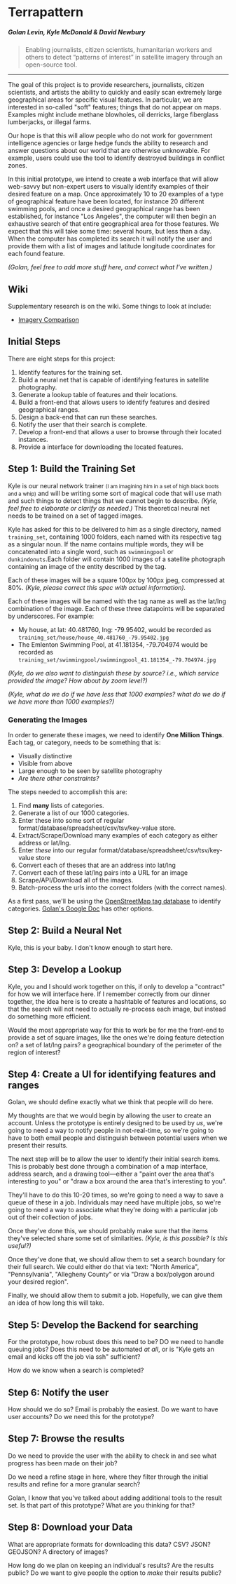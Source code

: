 # Terrapattern
##### Golan Levin, Kyle McDonald & David Newbury

> Enabling journalists, citizen scientists, humanitarian workers and others to detect “patterns of interest” in satellite imagery through an open-source tool. 

---

The goal of this project is to provide researchers, journalists, citizen scientists, and artists the ability to quickly and easily scan extremely large geographical areas for specific visual features. In particular, we are interested in so-called "soft" features; things that do not appear on maps.  Examples might include methane blowholes, oil derricks, large fiberglass lumberjacks, or illegal farms. 

Our hope is that this will allow people who do not work for government intelligence agencies or large hedge funds the ability to research and answer questions about our world that are otherwise unknowable. For example, users could use the tool to identify destroyed buildings in conflict zones.

In this initial prototype, we intend to create a web interface that will allow web-savvy but non-expert users to visually identify examples of their desired feature on a map.  Once approximately 10 to 20 examples of a type of geographical feature have been located, for instance 20 different swimming pools, and once a desired geographical range has been established, for instance "Los Angeles", the computer will then begin an exhaustive search of that entire geographical area for those features.  We expect that this will take some time: several hours, but less than a day. When the computer has completed its search it will notify the user and provide them with a list of images and latitude longitude coordinates for each found feature.

*(Golan, feel free to add more stuff here, and correct what I've written.)*

## Wiki

Supplementary research is on the wiki.  Some things to look at include:

* [Imagery Comparison](https://github.com/workergnome/terrapattern/wiki/Satellite-Imagery-Information)

## Initial Steps

There are eight steps for this project: 

1. Identify features for the training set.
2. Build a neural net that is capable of identifying features in satellite photography.
3. Generate a lookup table of features and their locations.
4. Build a front-end that allows users to identify features and desired geographical ranges.
5. Design a back-end that can run these searches.
6. Notify the user that their search is complete.
7. Develop a front-end that allows a user to browse through their located instances.
8. Provide a interface for downloading the located features.

## Step 1:  Build the Training Set

Kyle is our neural network trainer <small>(I am imagining him in a set of high black boots and a whip)</small> and will be writing some sort of magical code that will use math and such things to detect things that we cannot begin to describe.  *(Kyle, feel free to elaborate or clarify as needed.)*  This theoretical neural net needs to be trained on a set of tagged images.

Kyle has asked for this to be delivered to him as a single directory, named `training_set`, containing 1000 folders, each named with its respective tag as a singular noun.  If the name contains multiple words, they will be concatenated into a single word, such as `swimmingpool` or `dunkindonuts`.Each folder will contain 1000 images of a satellite photograph containing an image of the entity described by the tag.

Each of these images will be a square 100px by 100px jpeg, compressed at 80%.  *(Kyle, please correct this spec with actual information).*

Each of these images will be named with the tag name as well as the lat/lng combination of the image.  Each of these three datapoints will be separated by underscores. For example:  

* My house, at lat: 40.481760, lng: -79.95402, would be recorded as `training_set/house/house_40.481760_-79.95402.jpg`
* The Emlenton Swimming Pool, at 41.181354, -79.704974 would be recorded as `training_set/swimmingpool/swimmingpool_41.181354_-79.704974.jpg`

*(Kyle, do we also want to distinguish these by source?  i.e., which service provided the image?  How about by zoom level?)*

*(Kyle, what do we do if we have less that 1000 examples?  what do we do if we have more than 1000 examples?)*

### Generating the Images

In order to generate these images, we need to identify **One Million Things**.  Each tag, or category, needs to be something that is:

* Visually distinctive
* Visible from above
* Large enough to be seen by satellite photography
* *Are there other constraints?*

The steps needed to accomplish this are:

1. Find **many** lists of categories.
2. Generate a list of our 1000 categories.
3. Enter these into some sort of regular format/database/spreadsheet/csv/tsv/key-value store.
4. Extract/Scrape/Download many examples of each category as either address or lat/lng.
5. Enter *these* into our  regular format/database/spreadsheet/csv/tsv/key-value store
6. Convert each of theses that are an address into lat/lng
7. Convert each of these lat/lng pairs into a URL for an image
8. Scrape/API/Download all of the images.
9. Batch-process the urls into the correct folders (with the correct names).

As a first pass, we'll be using the [OpenStreetMap tag database](http://taginfo.openstreetmap.org) to identify categories. [Golan's Google Doc](https://docs.google.com/document/d/1irIj0IAYqNLGLORUGB1ho1vDrHj66zPUjlsG21C_Q9Q/edit?ts=5649f797) has other options.

## Step 2: Build a Neural Net

Kyle, this is your baby.  I don't know enough to start here.

## Step 3: Develop a Lookup

Kyle, you and I should work together on this, if only to develop a "contract" for how we will interface here.  If I remember correctly from our dinner together, the idea here is to create a hashtable of features and locations, so that the search will not need to actually re-process each image, but instead do something more efficient.  

Would the most appropriate way for this to work be for me the front-end to provide a set of square images, like the ones we're doing feature detection on?  a set of lat/lng pairs?  a geographical boundary of the perimeter of the region of interest? 

## Step 4: Create a UI for identifying features and ranges

Golan, we should define exactly what we think that people will do here.

My thoughts are that we would begin by allowing the user to create an account.  Unless the prototype is entirely designed to be used by *us*, we're going to need a way to notify people in not-real-time, so we're going to have to both email people and distinguish between potential users when we present their results.  

The next step will be to allow the user to identify their initial search items.  This is probably best done through a combination of a map interface, address search, and a drawing tool—either a "paint over the area that's interesting to you" or "draw a box around the area that's interesting to you".

They'll have to do this 10-20 times, so we're going to need a way to save a queue of these in a job.  Individuals may need have multiple jobs, so we're going to need a way to associate what they're doing with a particular job out of their collection of jobs.  

Once they've done this, we should probably make sure that the items they've selected share some set of similarities.  *(Kyle, is this possible?  Is this useful?)*  

Once they've done that, we should allow them to set a search boundary for their full search.  We could either do that via text: "North America", "Pennsylvania", "Allegheny County" or via "Draw a box/polygon around your desired region".

Finally, we should allow them to submit a job.  Hopefully, we can give them an idea of how long this will take.

## Step 5: Develop the Backend for searching

For the prototype, how robust does this need to be?  DO we need to handle queuing jobs?  Does this need to be automated *at all*, or is "Kyle gets an email and kicks off the job via ssh" sufficient?

How do we know when a search is completed?  

## Step 6: Notify the user

How should we do so?  Email is probably the easiest.  Do we want to have user accounts?  Do we need this for the prototype?

## Step 7: Browse the results

Do we need to provide the user with the ability to check in and see what progress has been made on their job?

Do we need a refine stage in here, where they filter through the initial results and refine for a more granular search?

Golan, I know that you've talked about adding additional tools to the result set.  Is that part of this prototype?  What are you thinking for that?

## Step 8: Download your Data

What are appropriate formats for downloading this data?  CSV?  JSON?  GEOJSON?  A directory of images?

How long do we plan on keeping an individual's results?  Are the results public?  Do we want to give people the option to *make* their results public?